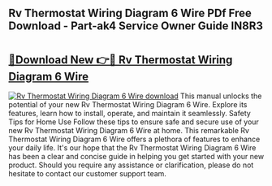 ## Rv Thermostat Wiring Diagram 6 Wire PDf Free Download - Part-ak4 Service Owner Guide lN8R3

# <h2><a href="http://dfk96rt.blite.top/?on=Rv+Thermostat+Wiring+Diagram+6+Wire">🔗Download New 👉🔴 Rv Thermostat Wiring Diagram 6 Wire</a></h2>

[![Rv Thermostat Wiring Diagram 6 Wire download](https://i.imgur.com/lujVjoI.png)](http://dfk96rt.blite.top/?on=Rv+Thermostat+Wiring+Diagram+6+Wire)
This manual unlocks the potential of your new Rv Thermostat Wiring Diagram 6 Wire. Explore its features, learn how to install, operate, and maintain it seamlessly. Safety Tips for Home Use Follow these tips to ensure safe and secure use of your new Rv Thermostat Wiring Diagram 6 Wire at home. This remarkable Rv Thermostat Wiring Diagram 6 Wire offers a plethora of features to enhance your daily life. It's our hope that the Rv Thermostat Wiring Diagram 6 Wire has been a clear and concise guide in helping you get started with your new product. Should you require any assistance or clarification, please do not hesitate to contact our customer support team.
